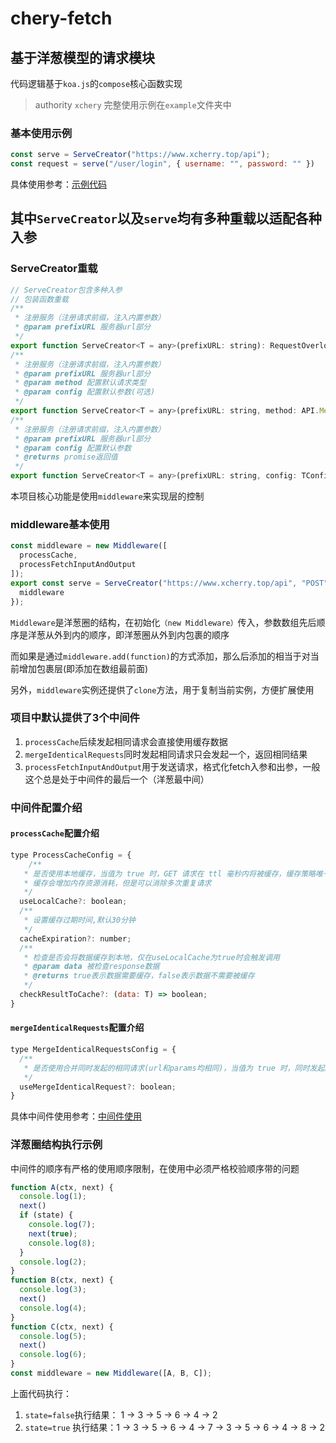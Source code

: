 # chery-fetch

## 基于洋葱模型的请求模块

代码逻辑基于`koa.js`的`compose`核心函数实现

> authority `xchery`
> 完整使用示例在`example`文件夹中

### 基本使用示例

```javascript
const serve = ServeCreator("https://www.xcherry.top/api");
const request = serve("/user/login", { username: "", password: "" })
```

具体使用参考：[示例代码](./example/index.ts)

## 其中`ServeCreator`以及`serve`均有多种重载以适配各种入参

### ServeCreator重载

```javascript
// ServeCreator包含多种入参
// 包装函数重载
/**
 * 注册服务（注册请求前缀，注入内置参数）
 * @param prefixURL 服务器url部分
 */
export function ServeCreator<T = any>(prefixURL: string): RequestOverload<T>;
/**
 * 注册服务（注册请求前缀，注入内置参数）
 * @param prefixURL 服务器url部分
 * @param method 配置默认请求类型
 * @param config 配置默认参数(可选)
 */
export function ServeCreator<T = any>(prefixURL: string, method: API.Method, config?: TConfig$1<T>): RequestOverload<T>;
/**
 * 注册服务（注册请求前缀，注入内置参数）
 * @param prefixURL 服务器url部分
 * @param config 配置默认参数
 * @returns promise返回值
 */
export function ServeCreator<T = any>(prefixURL: string, config: TConfig$1<T>): RequestOverload<T>;
```

本项目核心功能是使用`middleware`来实现层的控制

### middleware基本使用

```javascript
const middleware = new Middleware([
  processCache,
  processFetchInputAndOutput
]);
export const serve = ServeCreator("https://www.xcherry.top/api", "POST", {
  middleware
});
```

`Middleware`是洋葱圈的结构，在初始化`（new Middleware）`传入，参数数组先后顺序是洋葱从外到内的顺序，即洋葱圈从外到内包裹的顺序

而如果是通过`middleware.add(function)`的方式添加，那么后添加的相当于对当前增加包裹层(即添加在数组最前面)

另外，`middleware`实例还提供了`clone`方法，用于复制当前实例，方便扩展使用

### 项目中默认提供了3个中间件

1. `processCache`后续发起相同请求会直接使用缓存数据
2. `mergeIdenticalRequests`同时发起相同请求只会发起一个，返回相同结果
3. `processFetchInputAndOutput`用于发送请求，格式化fetch入参和出参，一般这个总是处于中间件的最后一个（洋葱最中间）

### 中间件配置介绍

#### `processCache`配置介绍

```javascript
type ProcessCacheConfig = {
    /**
   * 是否使用本地缓存，当值为 true 时，GET 请求在 ttl 毫秒内将被缓存，缓存策略唯一 key 为 url + params + method 组合
   * 缓存会增加内存资源消耗，但是可以消除多次重复请求
   */
  useLocalCache?: boolean;
  /**
   * 设置缓存过期时间,默认30分钟
   */
  cacheExpiration?: number;
  /**
   * 检查是否会将数据缓存到本地，仅在useLocalCache为true时会触发调用
   * @param data 被检查response数据
   * @returns true表示数据需要缓存，false表示数据不需要被缓存
   */
  checkResultToCache?: (data: T) => boolean;
}
```

#### `mergeIdenticalRequests`配置介绍

```javascript
type MergeIdenticalRequestsConfig = {
  /**
   * 是否使用合并同时发起的相同请求(url和params均相同)，当值为 true 时，同时发起的请求仅会发起一次,其他请求获得相同的返回值
   */
  useMergeIdenticalRequest?: boolean;
}
```

具体中间件使用参考：[中间件使用](./example/index.ts)

### 洋葱圈结构执行示例

中间件的顺序有严格的使用顺序限制，在使用中必须严格校验顺序带的问题

```javascript
function A(ctx, next) {
  console.log(1);
  next()
  if (state) {
    console.log(7);
    next(true);
    console.log(8);
  }
  console.log(2);
}
function B(ctx, next) {
  console.log(3);
  next()
  console.log(4);
}
function C(ctx, next) {
  console.log(5);
  next()
  console.log(6);
}
const middleware = new Middleware([A, B, C]);
```

上面代码执行：

1. `state=false`执行结果： 1 -> 3 -> 5 -> 6 -> 4 -> 2
2. `state=true` 执行结果：1 -> 3 -> 5 -> 6 -> 4 -> 7 -> 3 -> 5 -> 6 -> 4 -> 8 -> 2
